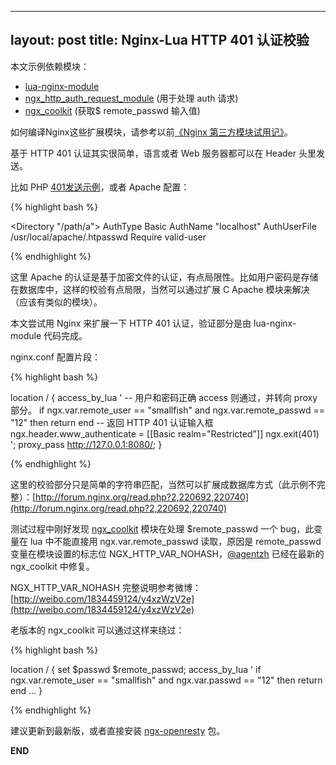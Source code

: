 
---
layout: post
title: Nginx-Lua HTTP 401 认证校验
---

本文示例依赖模块：

* [lua-nginx-module](https://github.com/chaoslawful/lua-nginx-module/tags)
* [ngx_http_auth_request_module](https://github.com/PiotrSikora/ngx_http_auth_request_module) (用于处理 auth 请求)
* [ngx_coolkit](https://github.com/FRiCKLE/ngx_coolkit) (获取$ remote_passwd 输入值)

如何编译Nginx这些扩展模块，请参考以前[《Nginx 第三方模块试用记》](http://chenxiaoyu.org/2011/10/30/nginx-modules.html)。

基于 HTTP 401 认证其实很简单，语言或者 Web 服务器都可以在 Header 头里发送。

比如 PHP [401发送示例](http://php.net/manual/zh/features.http-auth.php)，或者 Apache 配置：

{% highlight bash %}

<Directory "/path/a">
  AuthType Basic
  AuthName "localhost"
  AuthUserFile /usr/local/apache/.htpasswd
  Require valid-user
</Directory>

{% endhighlight %}

这里 Apache 的认证是基于加密文件的认证，有点局限性。比如用户密码是存储在数据库中，这样的校验有点局限，当然可以通过扩展 C Apache 模块来解决（应该有类似的模块）。

本文尝试用 Nginx 来扩展一下 HTTP 401 认证，验证部分是由 lua-nginx-module 代码完成。

nginx.conf 配置片段：

{% highlight bash %}

location / {
    access_by_lua '
        -- 用户和密码正确 access 则通过，并转向 proxy 部分。
        if ngx.var.remote_user == "smallfish" and ngx.var.remote_passwd == "12" then
            return
        end
        -- 返回 HTTP 401 认证输入框
        ngx.header.www_authenticate = [[Basic realm="Restricted"]]
        ngx.exit(401)
    ';
    proxy_pass http://127.0.0.1:8080/;
}

{% endhighlight %}

这里的校验部分只是简单的字符串匹配，当然可以扩展成数据库方式（此示例不完整）：[http://forum.nginx.org/read.php?2,220692,220740](http://forum.nginx.org/read.php?2,220692,220740)

测试过程中刚好发现 [ngx_coolkit](https://github.com/FRiCKLE/ngx_coolkit) 模块在处理 $remote_passwd 一个 bug，此变量在 lua 中不能直接用 ngx.var.remote_passwd 读取，原因是 remote_passwd 变量在模块设置的标志位 NGX_HTTP_VAR_NOHASH，[@agentzh](http://weibo.com/agentzh) 已经在最新的 ngx_coolkit 中修复。

NGX_HTTP_VAR_NOHASH 完整说明参考微博：[http://weibo.com/1834459124/y4xzWzV2e](http://weibo.com/1834459124/y4xzWzV2e)

老版本的 ngx_coolkit 可以通过这样来绕过：

{% highlight bash %}

location / {
    set $passwd $remote_passwd;
    access_by_lua '
        if ngx.var.remote_user == "smallfish" and ngx.var.passwd == "12" then
            return
        end
        ...
}

{% endhighlight %}

建议更新到最新版，或者直接安装 [ngx-openresty](http://openresty.org/) 包。

__END__
